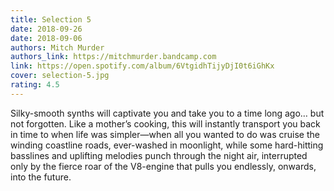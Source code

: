 ```yaml
---
title: Selection 5
date: 2018-09-26
date: 2018-09-06
authors: Mitch Murder
authors_link: https://mitchmurder.bandcamp.com
link: https://open.spotify.com/album/6VtgidhTijyDjI0t6iGhKx
cover: selection-5.jpg
rating: 4.5
---
```


Silky-smooth synths will captivate you and take you to a time long ago… but not forgotten. Like a mother’s cooking, this will instantly transport you back in time to when life was simpler—when all you wanted to do was cruise the winding coastline roads, ever-washed in moonlight, while some hard-hitting basslines and uplifting melodies punch through the night air, interrupted only by the fierce roar of the V8-engine that pulls you endlessly, onwards, into the future.
